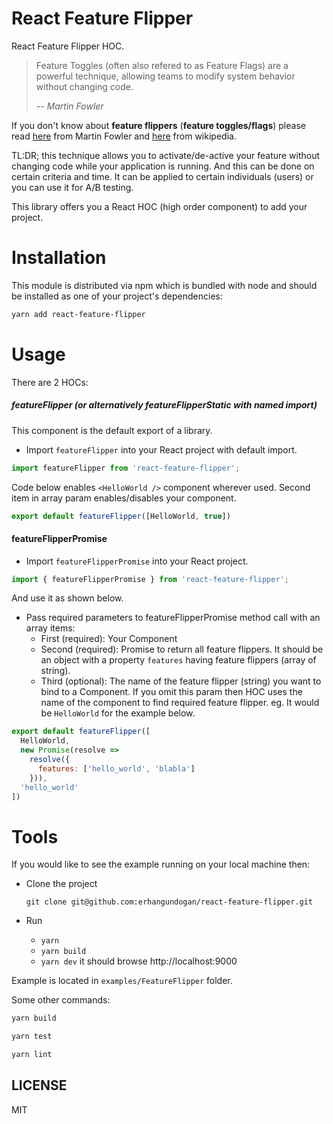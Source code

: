 React Feature Flipper
=====================

React Feature Flipper HOC.

> Feature Toggles (often also refered to as Feature Flags) are a powerful technique, allowing teams to modify system behavior without changing code.
>
> -- <cite>Martin Fowler</cite>

If you don't know about **feature flippers** (**feature toggles/flags**) please read [here](https://martinfowler.com/articles/feature-toggles.html) from Martin Fowler and [here](https://en.wikipedia.org/wiki/Feature_toggle) from wikipedia.

TL:DR; this technique allows you to activate/de-active your feature without changing code while your application is running. And this can be done on certain criteria and time. It can be applied to certain individuals (users) or you can use it for A/B testing.

This library offers you a React HOC (high order component) to add your project. 

Installation
============

This module is distributed via npm which is bundled with node and should be installed as one of your project's dependencies:

```bash
yarn add react-feature-flipper
```

Usage
=====

There are 2 HOCs:

##### featureFlipper (or alternatively featureFlipperStatic with named import)

This component is the default export of a library.

* Import `featureFlipper` into your React project with default import.

```js
import featureFlipper from 'react-feature-flipper';
```

Code below enables `<HelloWorld />` component wherever used. Second item in array param enables/disables your component. 

```js
export default featureFlipper([HelloWorld, true])

```


#### featureFlipperPromise

* Import `featureFlipperPromise` into your React project.

```js
import { featureFlipperPromise } from 'react-feature-flipper';
```

And use it as shown below.

* Pass required parameters to featureFlipperPromise method call with an array items:
  * First (required): Your Component
  * Second (required): Promise to return all feature flippers. It should be an object with a property `features` having feature flippers (array of string).
  * Third (optional): The name of the feature flipper (string) you want to bind to a Component. If you omit this param then HOC uses the name of the component to find required feature flipper. eg. It would be `HelloWorld` for the example below.

```js
export default featureFlipper([
  HelloWorld,
  new Promise(resolve => 
    resolve({
      features: ['hello_world', 'blabla']
    })),
  'hello_world'
])
```

Tools
===== 

If you would like to see the example running on your local machine then:

* Clone the project

  `git clone git@github.com:erhangundogan/react-feature-flipper.git`

* Run

  * `yarn`
  * `yarn build`
  * `yarn dev` it should browse http://localhost:9000
  

Example is located in `examples/FeatureFlipper` folder.

Some other commands:

```bash
yarn build
```

```bash
yarn test
```

```bash
yarn lint
```

## LICENSE

MIT
